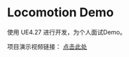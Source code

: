 # Locomotion Demo

使用 UE4.27 进行开发，为个人面试Demo。

项目演示视频链接： [点击此处](https://www.zhihu.com/zvideo/1509645981217513472)
